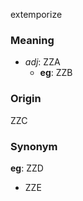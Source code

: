 extemporize
### Meaning
+ _adj_: ZZA
    + __eg__: ZZB

### Origin

ZZC

### Synonym

__eg__: ZZD

+ ZZE


